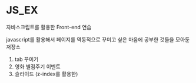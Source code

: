 # JS_EX
자바스크립트를 활용한 Front-end 연습 

javascript를 활용해서 페이지를 역동적으로 꾸미고 싶은 마음에 공부한 것들을 모아둔 저장소 

1. tab 꾸미기 
2. 영화 별점주기 이벤트
3. 슬라이드 (z-index를 활용한)

